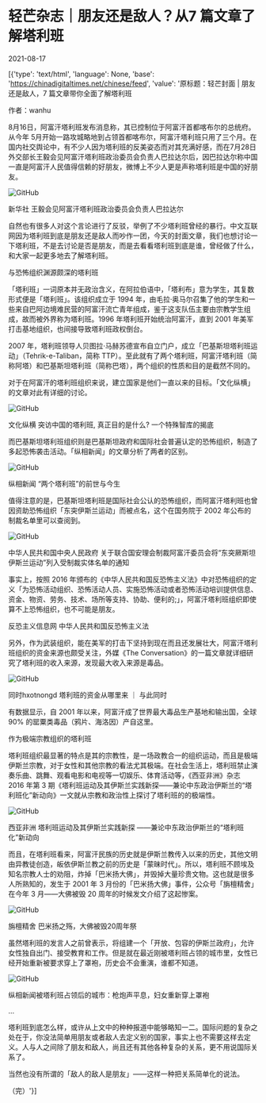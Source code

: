 # 轻芒杂志｜朋友还是敌人？从7 篇文章了解塔利班

2021-08-17

[{'type': 'text/html', 'language': None, 'base': 'https://chinadigitaltimes.net/chinese/feed', 'value': '原标题：轻芒封面 | 朋友还是敌人，7 篇文章带你全面了解塔利班

作者：wanhu

8月16日，阿富汗塔利班发布消息称，其已控制位于阿富汗首都喀布尔的总统府。从今年 5月开始一路攻城略地到占领首都喀布尔，阿富汗塔利班只用了三个月。在国内社交舆论中，有不少人因为塔利班的反美姿态而对其充满好感，而在7月28日外交部长王毅会见阿富汗塔利班政治委员会负责人巴拉达尔后，因巴拉达尔称中国一直是阿富汗人民值得信赖的好朋友，微博上不少人更是声称塔利班是中国的好朋友。

![GitHub](https://chinadigitaltimes.net/chinese/files/2021/08/post-669688-611b7ca08f0c9.png)



新华社 王毅会见阿富汗塔利班政治委员会负责人巴拉达尔



自然也有很多人对这个言论进行了反驳，举例了不少塔利班曾经的暴行。中文互联网因为塔利班到底是朋友还是敌人而吵作一团，今天的封面文章，我们也想讨论一下塔利班，不是去讨论是否是朋友，而是去看看塔利班到底是谁，曾经做了什么，和大家一起更多地去了解塔利班。

与恐怖组织渊源颇深的塔利班

「塔利班」一词原本并无政治含义，在阿拉伯语中，「塔利布」意为学生，其复数形式便是「塔利班」。该组织成立于 1994 年，由毛拉·奥马尔召集了他的学生和一些来自巴阿边境难民营的阿富汗流亡青年组成，鉴于这支队伍主要由宗教学生组成，故而被外界称为塔利班。1996 年塔利班开始统治阿富汗，直到 2001 年美军打击基地组织，也间接导致塔利班政权倒台。

2007 年，塔利班领导人贝图拉·马赫苏德宣布自立门户，成立「巴基斯坦塔利班运动」（Tehrik-e-Taliban，简称 TTP）。至此就有了两个塔利班，阿富汗塔利班（简称阿塔）和巴基斯坦塔利班（简称巴塔），两个组织的性质和目的是截然不同的。

对于在阿富汗的塔利班组织来说，建立国家是他们一直以来的目标。「文化纵横」的文章对此有详细的讨论。

![GitHub](https://chinadigitaltimes.net/chinese/files/2021/08/post-669688-611b7ca0b5bea.png)



文化纵横 突访中国的塔利班, 真正目的是什么? 一个特殊智库的揭底



而巴基斯坦塔利班组织则是巴基斯坦政府和国际社会普遍认定的恐怖组织，制造了多起恐怖袭击活动。「纵相新闻」的文章分析了两者的区别。

![GitHub](https://chinadigitaltimes.net/chinese/files/2021/08/post-669688-611b7ca0d8a0c.png)



纵相新闻 “两个塔利班”的前世与今生



值得注意的是，巴基斯坦塔利班是国际社会公认的恐怖组织，而阿富汗塔利班也曾因资助恐怖组织「东突伊斯兰运动」而被点名，这个在国务院于 2002 年公布的制裁名单里可以查阅到。

![GitHub](https://chinadigitaltimes.net/chinese/files/2021/08/post-669688-611b7ca106e0b.png)



中华人民共和国中央人民政府 关于联合国安理会制裁阿富汗委员会将“东突厥斯坦伊斯兰运动”列入受制裁实体名单的通知



事实上，按照 2016 年颁布的《中华人民共和国反恐怖主义法》中对恐怖组织的定义「为恐怖活动组织、恐怖活动人员、实施恐怖活动或者恐怖活动培训提供信息、资金、物资、劳务、技术、场所等支持、协助、便利的;」，阿富汗塔利班组织即使算不上恐怖组织，也不可能是朋友。



反恐主义信息网 中华人民共和国反恐怖主义法



另外，作为武装组织，能在美军的打击下坚持到现在而且还发展壮大，阿富汗塔利班组织的资金来源也颇受关注，外媒《The Conversation》的一篇文章就详细研究了塔利班的收入来源，发现最大收入来源是毒品。

![GitHub](https://chinadigitaltimes.net/chinese/files/2021/08/post-669688-611b7ca12a598.png)



同时hxotnongd 塔利班的资金从哪里来 ｜ 与此同时



有数据显示，自 2001 年以来，阿富汗成了世界最大毒品生产基地和输出国，全球 90% 的罂粟类毒品（鸦片、海洛因）产自这里。

作为极端宗教组织的塔利班

塔利班组织最显著的特点是其的宗教性，是一场政教合一的组织运动，而且是极端伊斯兰宗教，对于女性和其他宗教的看法尤其极端。在社会生活上，塔利班禁止演奏乐曲、跳舞、观看电影和电视等一切娱乐、体育活动等，《西亚非洲》杂志 2016 年第 3 期《塔利班运动及其伊斯兰实践新探——兼论中东政治伊斯兰的“塔利班化”新动向》一文就从宗教和政治性上探讨了塔利班的的极端性。

![GitHub](https://chinadigitaltimes.net/chinese/files/2021/08/post-669688-611b7ca15308b.png)



西亚非洲 塔利班运动及其伊斯兰实践新探 ——兼论中东政治伊斯兰的“塔利班化”新动向



而且，在塔利班看来，阿富汗民族的历史就是伊斯兰教传入以来的历史，其他文明由异教徒创造，皈依伊斯兰教之前的历史是「蒙昧时代」。所以，塔利班不顾埃及知名宗教人士的劝阻，炸掉「巴米扬大佛」，并毁掉大量珍贵文物。这也就是很多人所熟知的，发生于 2001 年 3 月份的「巴米扬大佛」事件，公众号「旃檀精舍」在今年 3 月——大佛被毁 20 周年的时候发文介绍了这起惨案。

![GitHub](https://chinadigitaltimes.net/chinese/files/2021/08/post-669688-611b7ca17a4f7.png)



旃檀精舍 巴米扬之殇，大佛被毁20周年祭



虽然塔利班的发言人之前曾表示，将组建一个「开放、包容的伊斯兰政府」，允许女性独自出门、接受教育和工作。但是就在最近刚被塔利班占领的城市里，女性已经开始重新被要求穿上了罩袍，历史会不会重演，谁都不知道。

![GitHub](https://chinadigitaltimes.net/chinese/files/2021/08/post-669688-611b7ca1a37e5.png)



纵相新闻被塔利班占领后的城市：枪炮声平息，妇女重新穿上罩袍



…

塔利班到底怎么样，或许从上文中的种种报道中能够略知一二。国际问题的复杂之处在于，你没法简单用朋友或者敌人去定义别的国家，事实上也不需要这样去定义。人与人之间除了朋友和敌人，尚且还有其他各种复杂的关系，更不用说国际关系了。

当然也没有所谓的「敌人的敌人是朋友」——这样一种把关系简单化的说法。

（完）'}]